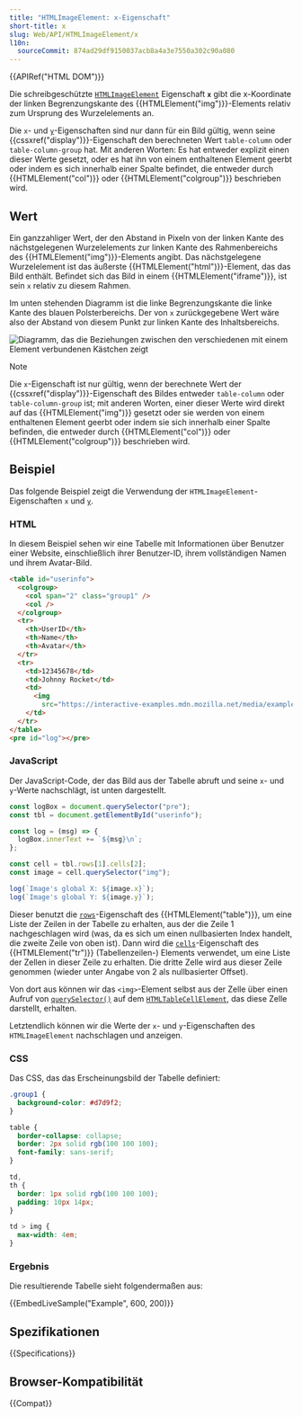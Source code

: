 ```yaml
---
title: "HTMLImageElement: x-Eigenschaft"
short-title: x
slug: Web/API/HTMLImageElement/x
l10n:
  sourceCommit: 874ad29df9150037acb8a4a3e7550a302c90a080
---
```


{{APIRef("HTML DOM")}}

Die schreibgeschützte [`HTMLImageElement`](/de/docs/Web/API/HTMLImageElement) Eigenschaft
**`x`** gibt die x-Koordinate der linken Begrenzungskante des
{{HTMLElement("img")}}-Elements relativ zum Ursprung des Wurzelelements an.

Die `x`- und [`y`](/de/docs/Web/API/HTMLImageElement/y)-Eigenschaften sind nur dann für ein Bild gültig, wenn seine {{cssxref("display")}}-Eigenschaft den berechneten Wert
`table-column` oder `table-column-group` hat. Mit anderen Worten: Es hat entweder explizit einen dieser Werte gesetzt, oder es hat ihn von einem enthaltenen Element geerbt oder indem es sich innerhalb einer Spalte befindet, die entweder durch {{HTMLElement("col")}} oder {{HTMLElement("colgroup")}} beschrieben wird.

## Wert

Ein ganzzahliger Wert, der den Abstand in Pixeln von der linken Kante des nächstgelegenen Wurzelelements zur linken Kante des Rahmenbereichs des {{HTMLElement("img")}}-Elements angibt. Das nächstgelegene Wurzelelement ist das äußerste {{HTMLElement("html")}}-Element, das das Bild enthält. Befindet sich das Bild in einem {{HTMLElement("iframe")}}, ist sein `x` relativ zu diesem Rahmen.

Im unten stehenden Diagramm ist die linke Begrenzungskante die linke Kante des blauen Polsterbereichs. Der von `x` zurückgegebene Wert wäre also der Abstand von diesem Punkt zur linken Kante des Inhaltsbereichs.

![Diagramm, das die Beziehungen zwischen den verschiedenen mit einem Element verbundenen Kästchen zeigt](boxmodel-3.png)

> [!NOTE]
> Die `x`-Eigenschaft ist nur gültig, wenn der berechnete Wert der {{cssxref("display")}}-Eigenschaft des Bildes entweder `table-column` oder `table-column-group` ist; mit anderen Worten, einer dieser Werte wird direkt auf das {{HTMLElement("img")}} gesetzt oder sie werden von einem enthaltenen Element geerbt oder indem sie sich innerhalb einer Spalte befinden, die entweder durch {{HTMLElement("col")}} oder {{HTMLElement("colgroup")}} beschrieben wird.

## Beispiel

Das folgende Beispiel zeigt die Verwendung der `HTMLImageElement`-Eigenschaften `x` und [`y`](/de/docs/Web/API/HTMLImageElement/y).

### HTML

In diesem Beispiel sehen wir eine Tabelle mit Informationen über Benutzer einer Website, einschließlich ihrer Benutzer-ID, ihrem vollständigen Namen und ihrem Avatar-Bild.

```html
<table id="userinfo">
  <colgroup>
    <col span="2" class="group1" />
    <col />
  </colgroup>
  <tr>
    <th>UserID</th>
    <th>Name</th>
    <th>Avatar</th>
  </tr>
  <tr>
    <td>12345678</td>
    <td>Johnny Rocket</td>
    <td>
      <img
        src="https://interactive-examples.mdn.mozilla.net/media/examples/grapefruit-slice-332-332.jpg" />
    </td>
  </tr>
</table>
<pre id="log"></pre>
```

### JavaScript

Der JavaScript-Code, der das Bild aus der Tabelle abruft und seine `x`- und `y`-Werte nachschlägt, ist unten dargestellt.

```js
const logBox = document.querySelector("pre");
const tbl = document.getElementById("userinfo");

const log = (msg) => {
  logBox.innerText += `${msg}\n`;
};

const cell = tbl.rows[1].cells[2];
const image = cell.querySelector("img");

log(`Image's global X: ${image.x}`);
log(`Image's global Y: ${image.y}`);
```

Dieser benutzt die [`rows`](/de/docs/Web/API/HTMLTableElement/rows)-Eigenschaft des {{HTMLElement("table")}}, um eine Liste der Zeilen in der Tabelle zu erhalten, aus der die Zeile 1 nachgeschlagen wird (was, da es sich um einen nullbasierten Index handelt, die zweite Zeile von oben ist). Dann wird die [`cells`](/de/docs/Web/API/HTMLTableRowElement/cells)-Eigenschaft des {{HTMLElement("tr")}} (Tabellenzeilen-) Elements verwendet, um eine Liste der Zellen in dieser Zeile zu erhalten. Die dritte Zelle wird aus dieser Zeile genommen (wieder unter Angabe von 2 als nullbasierter Offset).

Von dort aus können wir das `<img>`-Element selbst aus der Zelle über einen Aufruf von [`querySelector()`](/de/docs/Web/API/Element/querySelector) auf dem [`HTMLTableCellElement`](/de/docs/Web/API/HTMLTableCellElement), das diese Zelle darstellt, erhalten.

Letztendlich können wir die Werte der `x`- und `y`-Eigenschaften des `HTMLImageElement` nachschlagen und anzeigen.

### CSS

Das CSS, das das Erscheinungsbild der Tabelle definiert:

```css
.group1 {
  background-color: #d7d9f2;
}

table {
  border-collapse: collapse;
  border: 2px solid rgb(100 100 100);
  font-family: sans-serif;
}

td,
th {
  border: 1px solid rgb(100 100 100);
  padding: 10px 14px;
}

td > img {
  max-width: 4em;
}
```

### Ergebnis

Die resultierende Tabelle sieht folgendermaßen aus:

{{EmbedLiveSample("Example", 600, 200)}}

## Spezifikationen

{{Specifications}}

## Browser-Kompatibilität

{{Compat}}
